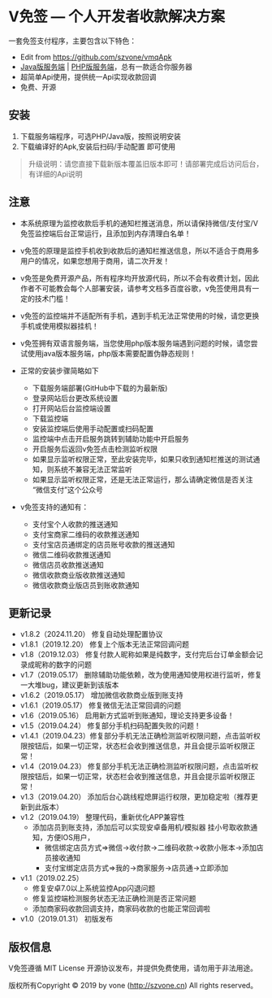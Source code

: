 V免签 — 个人开发者收款解决方案
===============


一套免签支付程序，主要包含以下特色：

 + Edit from https://github.com/szvone/vmqApk
 + [Java版服务端](https://github.com/szvone/Vmq) | [PHP版服务端](https://github.com/szvone/vmqphp)，总有一款适合你服务器
 + 超简单Api使用，提供统一Api实现收款回调
 + 免费、开源

## 安装

 1. 下载服务端程序，可选PHP/Java版，按照说明安装
 2. 下载编译好的Apk,安装后扫码/手动配置 即可使用

 > 升级说明：请您直接下载新版本覆盖旧版本即可！请部署完成后访问后台，有详细的Api说明


## 注意

  + 本系统原理为监控收款后手机的通知栏推送消息，所以请保持微信/支付宝/V免签监控端后台正常运行，且添加到内存清理白名单！
  + v免签的原理是监控手机收到收款后的通知栏推送信息，所以不适合于商用多用户的情况，如果您想用于商用，请二次开发！
  + v免签是免费开源产品，所有程序均开放源代码，所以不会有收费计划，因此作者不可能教会每个人部署安装，请参考文档多百度谷歌，v免签使用具有一定的技术门槛！
  + v免签的监控端并不适配所有手机，遇到手机无法正常使用的时候，请您更换手机或使用模拟器挂机！
  + v免签拥有双语言服务端，当您使用php版本服务端遇到问题的时候，请您尝试使用java版本服务端，php版本需要配置伪静态规则！

  + 正常的安装步骤简略如下
    + 下载服务端部署(GitHub中下载的为最新版)
    + 登录网站后台更改系统设置
    + 打开网站后台监控端设置
    + 下载监控端
    + 安装监控端后使用手动配置或扫码配置
    + 监控端中点击开启服务跳转到辅助功能中开启服务
    + 开启服务后返回v免签点击检测监听权限
    + 如果显示监听权限正常，至此安装完毕，如果只收到通知栏推送的测试通知，则系统不兼容无法正常监听
    + 如果显示监听权限正常，还是无法正常运行，那么请确定微信是否关注 “微信支付”这个公众号


  + v免签支持的通知有：
    + 支付宝个人收款的推送通知
    + 支付宝商家二维码的收款推送通知
    + 支付宝店员通绑定的店员账号收款的推送通知
    + 微信二维码收款推送通知
    + 微信店员收款推送通知
    + 微信收款商业版收款推送通知
    + 微信收款商业版店员到账收款通知

## 更新记录
 + v1.8.2（2024.11.20） 修复自动处理配置协议
 + v1.8.1（2019.12.20） 修复上个版本无法正常回调问题
 + v1.8（2019.12.03）  修复付款人昵称如果是纯数字，支付完后台订单金额会记录成昵称的数字的问题
 + v1.7（2019.05.17）  删除辅助功能依赖，改为使用通知使用权进行监听，修复一大堆bug，建议更新到该版本
 + v1.6.2（2019.05.17） 增加微信收款商业版到账支持
 + v1.6.1（2019.05.17） 修复微信无法正常回调的问题
 + v1.6（2019.05.16）  启用新方式监听到账通知，理论支持更多设备！
 + v1.5（2019.04.24）  修复部分手机扫码配置失败的问题！
 + v1.4.1（2019.04.23）修复部分手机无法正确检测监听权限问题，点击监听权限按钮后，如果一切正常，状态栏会收到推送信息，并且会提示监听权限正常！
 + v1.4（2019.04.23） 修复部分手机无法正确检测监听权限问题，点击监听权限按钮后，如果一切正常，状态栏会收到推送信息，并且会提示监听权限正常！
 + v1.3（2019.04.20） 添加后台心跳线程熄屏运行权限，更加稳定啦（推荐更新到此版本）
 + v1.2（2019.04.19） 整理代码，重新优化APP兼容性
    + 添加店员到账支持，添加后可以实现安卓备用机/模拟器 挂小号取收款通知，方便IOS用户，
       + 微信绑定店员方式=>微信->收付款->二维码收款->收款小账本->添加店员接收通知
       + 支付宝绑定店员方式=>我的->商家服务->店员通->立即添加
 + v1.1（2019.02.25）
   + 修复安卓7.0以上系统监控App闪退问题
   + 修复监控端检测服务状态无法正确检测是否正常问题
   + 添加商家码收款回调支持，商家码收款的也能正常回调啦
 + v1.0（2019.01.31）  初版发布

## 版权信息

V免签遵循 MIT License 开源协议发布，并提供免费使用，请勿用于非法用途。

版权所有Copyright © 2019 by vone (http://szvone.cn) All rights reserved。
